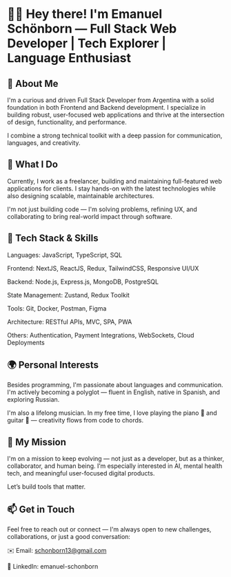 # 👋🏼 Hey there! I'm Emanuel Schönborn — Full Stack Web Developer | Tech Explorer | Language Enthusiast
## 👤  About Me ##
I'm a curious and driven Full Stack Developer from Argentina with a solid foundation in both Frontend and Backend development. I specialize in building robust, user-focused web applications and thrive at the intersection of design, functionality, and performance.

I combine a strong technical toolkit with a deep passion for communication, languages, and creativity.

## 💼  What I Do ##
Currently, I work as a freelancer, building and maintaining full-featured web applications for clients. I stay hands-on with the latest technologies while also designing scalable, maintainable architectures.

I'm not just building code — I'm solving problems, refining UX, and collaborating to bring real-world impact through software.

## 🧠  Tech Stack & Skills ##
Languages: JavaScript, TypeScript, SQL

Frontend: NextJS, ReactJS, Redux, TailwindCSS, Responsive UI/UX

Backend: Node.js, Express.js, MongoDB, PostgreSQL

State Management: Zustand, Redux Toolkit

Tools: Git, Docker, Postman, Figma

Architecture: RESTful APIs, MVC, SPA, PWA

Others: Authentication, Payment Integrations, WebSockets, Cloud Deployments

## 🌍  Personal Interests ##
Besides programming, I'm passionate about languages and communication. I'm actively becoming a polyglot — fluent in English, native in Spanish, and exploring Russian.

I'm also a lifelong musician. In my free time, I love playing the piano 🎹 and guitar 🎸 — creativity flows from code to chords.

## 🎯  My Mission ##
I'm on a mission to keep evolving — not just as a developer, but as a thinker, collaborator, and human being. I’m especially interested in AI, mental health tech, and meaningful user-focused digital products.

Let’s build tools that matter.

## 📫  Get in Touch ##
Feel free to reach out or connect — I'm always open to new challenges, collaborations, or just a good conversation:

✉️ Email: schonborn13@gmail.com

💼 LinkedIn: emanuel-schonborn
